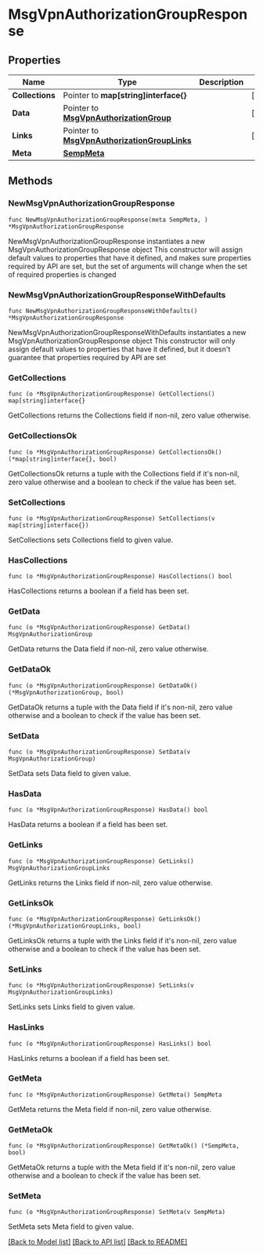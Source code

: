 # MsgVpnAuthorizationGroupResponse

## Properties

Name | Type | Description | Notes
------------ | ------------- | ------------- | -------------
**Collections** | Pointer to **map[string]interface{}** |  | [optional] 
**Data** | Pointer to [**MsgVpnAuthorizationGroup**](MsgVpnAuthorizationGroup.md) |  | [optional] 
**Links** | Pointer to [**MsgVpnAuthorizationGroupLinks**](MsgVpnAuthorizationGroupLinks.md) |  | [optional] 
**Meta** | [**SempMeta**](SempMeta.md) |  | 

## Methods

### NewMsgVpnAuthorizationGroupResponse

`func NewMsgVpnAuthorizationGroupResponse(meta SempMeta, ) *MsgVpnAuthorizationGroupResponse`

NewMsgVpnAuthorizationGroupResponse instantiates a new MsgVpnAuthorizationGroupResponse object
This constructor will assign default values to properties that have it defined,
and makes sure properties required by API are set, but the set of arguments
will change when the set of required properties is changed

### NewMsgVpnAuthorizationGroupResponseWithDefaults

`func NewMsgVpnAuthorizationGroupResponseWithDefaults() *MsgVpnAuthorizationGroupResponse`

NewMsgVpnAuthorizationGroupResponseWithDefaults instantiates a new MsgVpnAuthorizationGroupResponse object
This constructor will only assign default values to properties that have it defined,
but it doesn't guarantee that properties required by API are set

### GetCollections

`func (o *MsgVpnAuthorizationGroupResponse) GetCollections() map[string]interface{}`

GetCollections returns the Collections field if non-nil, zero value otherwise.

### GetCollectionsOk

`func (o *MsgVpnAuthorizationGroupResponse) GetCollectionsOk() (*map[string]interface{}, bool)`

GetCollectionsOk returns a tuple with the Collections field if it's non-nil, zero value otherwise
and a boolean to check if the value has been set.

### SetCollections

`func (o *MsgVpnAuthorizationGroupResponse) SetCollections(v map[string]interface{})`

SetCollections sets Collections field to given value.

### HasCollections

`func (o *MsgVpnAuthorizationGroupResponse) HasCollections() bool`

HasCollections returns a boolean if a field has been set.

### GetData

`func (o *MsgVpnAuthorizationGroupResponse) GetData() MsgVpnAuthorizationGroup`

GetData returns the Data field if non-nil, zero value otherwise.

### GetDataOk

`func (o *MsgVpnAuthorizationGroupResponse) GetDataOk() (*MsgVpnAuthorizationGroup, bool)`

GetDataOk returns a tuple with the Data field if it's non-nil, zero value otherwise
and a boolean to check if the value has been set.

### SetData

`func (o *MsgVpnAuthorizationGroupResponse) SetData(v MsgVpnAuthorizationGroup)`

SetData sets Data field to given value.

### HasData

`func (o *MsgVpnAuthorizationGroupResponse) HasData() bool`

HasData returns a boolean if a field has been set.

### GetLinks

`func (o *MsgVpnAuthorizationGroupResponse) GetLinks() MsgVpnAuthorizationGroupLinks`

GetLinks returns the Links field if non-nil, zero value otherwise.

### GetLinksOk

`func (o *MsgVpnAuthorizationGroupResponse) GetLinksOk() (*MsgVpnAuthorizationGroupLinks, bool)`

GetLinksOk returns a tuple with the Links field if it's non-nil, zero value otherwise
and a boolean to check if the value has been set.

### SetLinks

`func (o *MsgVpnAuthorizationGroupResponse) SetLinks(v MsgVpnAuthorizationGroupLinks)`

SetLinks sets Links field to given value.

### HasLinks

`func (o *MsgVpnAuthorizationGroupResponse) HasLinks() bool`

HasLinks returns a boolean if a field has been set.

### GetMeta

`func (o *MsgVpnAuthorizationGroupResponse) GetMeta() SempMeta`

GetMeta returns the Meta field if non-nil, zero value otherwise.

### GetMetaOk

`func (o *MsgVpnAuthorizationGroupResponse) GetMetaOk() (*SempMeta, bool)`

GetMetaOk returns a tuple with the Meta field if it's non-nil, zero value otherwise
and a boolean to check if the value has been set.

### SetMeta

`func (o *MsgVpnAuthorizationGroupResponse) SetMeta(v SempMeta)`

SetMeta sets Meta field to given value.



[[Back to Model list]](../README.md#documentation-for-models) [[Back to API list]](../README.md#documentation-for-api-endpoints) [[Back to README]](../README.md)


